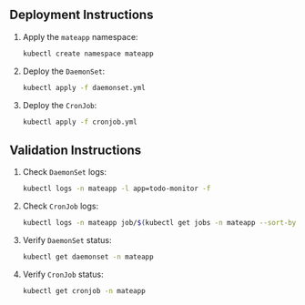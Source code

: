 ## Deployment Instructions

1. Apply the `mateapp` namespace:
   ```bash
   kubectl create namespace mateapp
   ```

2. Deploy the `DaemonSet`:
   ```bash
   kubectl apply -f daemonset.yml
   ```

3. Deploy the `CronJob`:
   ```bash
   kubectl apply -f cronjob.yml
   ```

## Validation Instructions

1. Check `DaemonSet` logs:
   ```bash
   kubectl logs -n mateapp -l app=todo-monitor -f
   ```

2. Check `CronJob` logs:
   ```bash
   kubectl logs -n mateapp job/$(kubectl get jobs -n mateapp --sort-by=.metadata.creationTimestamp -o jsonpath='{.items[-1].metadata.name}')
   ```

3. Verify `DaemonSet` status:
   ```bash
   kubectl get daemonset -n mateapp
   ```

4. Verify `CronJob` status:
   ```bash
   kubectl get cronjob -n mateapp
   ```